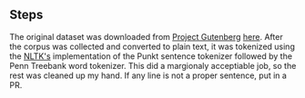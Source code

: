 ## Steps

The original dataset was downloaded from [Project Gutenberg](https://www.gutenberg.org/) [here](https://www.gutenberg.org/ebooks/74).
After the corpus was collected and converted to plain text, it was tokenized using the [NLTK's](http://www.nltk.org) implementation of the Punkt sentence tokenizer followed by the Penn Treebank word tokenizer.
This did a margionaly acceptiable job, so the rest was cleaned up my hand.
If any line is not a proper sentence, put in a PR.

